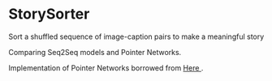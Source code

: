 # StorySorter
Sort a shuffled sequence of image-caption pairs to make a meaningful story


Comparing Seq2Seq models and Pointer Networks.

Implementation of Pointer Networks borrowed from <a href="https://github.com/keon/pointer-networks/blob/master/PointerLSTM.py"> Here </a>.

